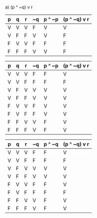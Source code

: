 a) (p ^ ~q) v r

| p | q | r | ~q | p ^ ~p | (p ^ ~q) v r |
|---|---|---|----|--------|--------------|
| V | V | V | F  | V      | V            |
| V | F | F | V  | V      | F            |
| F | V | V | F  | F      | F            |
| F | F | F | V  | V      | F            |


| p | q | r | ~q | p ^ ~p | (p ^ ~q) v r |
|---|---|---|----|--------|--------------|
| V | V | V | F  |    F   |     V        |
| V | V | F | F  |    F   |      F       |
| V | F | V | V  |    V   |     V        |
| V | F | F | V  |    V   |     V        |
| F | V | V | F  |    V   |   V          |
| F | V | F | F  |    V   | V            |
| F | F | V | V  |    F   | V            |
| F | F | F | V  |    F   |V              |

|  p  |  q  |  r  | ~q | p ^ ~q | (p ^ ~q) v r |
|-----|-----|-----|----|--------|-------------|
|  V  |  V  |  V  |  F |   F    |      V      |
|  V  |  V  |  F  |  F |   F    |      F      |
|  V  |  F  |  V  |  V |   V    |      V      |
|  V  |  F  |  F  |  V |   V    |      V      |
|  F  |  V  |  V  |  F |   F    |      V      |
|  F  |  V  |  F  |  F |   F    |      F      |
|  F  |  F  |  V  |  V |   F    |      V      |
|  F  |  F  |  F  |  V |   F    |      V      |
